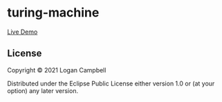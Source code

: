 # turing-machine

[Live Demo](https://logaan.github.io/turing-machine/)

## License

Copyright © 2021 Logan Campbell

Distributed under the Eclipse Public License either version 1.0 or (at your option) any later version.
